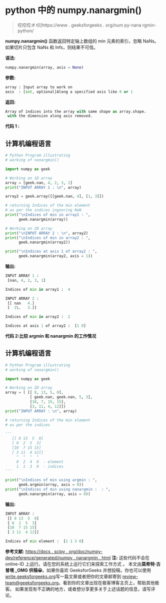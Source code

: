# python 中的 numpy.nanargmin()

> 哎哎哎:# t0]https://www . geeksforgeeks . org/num py-nana rgmin-python/

**numpy.nanargmin()** 函数返回特定轴上数组的 min 元素的索引，忽略 NaNs。
如果切片只包含 NaNs 和 Infs，则结果不可信。

**语法:**

```py
numpy.nanargmin(array, axis = None)
```

**参数:**

```py
array : Input array to work on 
axis  : [int, optional]Along a specified axis like 0 or 1
```

**返回:**

```py
Array of indices into the array with same shape as array.shape.
 with the dimension along axis removed.
```

**代码 1 :**

## 计算机编程语言

```py
# Python Program illustrating
# working of nanargmin()

import numpy as geek

# Working on 1D array
array = [geek.nan, 4, 2, 3, 1]
print("INPUT ARRAY 1 : \n", array)

array2 = geek.array([[geek.nan, 4], [1, 3]])

# returning Indices of the min element
# as per the indices ingnoring NaN
print("\nIndices of min in array1 : ",
      geek.nanargmin(array))

# Working on 2D array
print("\nINPUT ARRAY 2 : \n", array2)
print("\nIndices of min in array2 : ",
      geek.nanargmin(array2))

print("\nIndices at axis 1 of array2 : ",
      geek.nanargmin(array2, axis = 1))
```

**输出:**

```py
INPUT ARRAY 1 : 
 [nan, 4, 2, 3, 1]

Indices of min in array1 :  4

INPUT ARRAY 2 : 
 [[ nan   4.]
 [  1\.   3.]]

Indices of min in array2 :  2

Indices at axis 1 of array2 :  [1 0]
```

**代码 2:比较 argmin 和 nanargmin 的工作情况**

## 计算机编程语言

```py
# Python Program illustrating
# working of nanargmin()

import numpy as geek

# Working on 2D array
array = ( [[ 8, 13, 5, 0],
           [ geek.nan, geek.nan, 5, 3],
           [10, 7, 15, 15],
           [3, 11, 4, 12]])
print("INPUT ARRAY : \n", array)

# returning Indices of the min element
# as per the indices

'''  
   [[ 8 13  5  0]
   [ 0  2  5  3]
   [10  7 15 15]
   [ 3 11  4 12]]
     ^  ^  ^  ^
     0  2  4  0  - element
     1  1  3  0  - indices
'''

print("\nIndices of min using argmin : ",
      geek.argmin(array, axis = 0))
print("\nIndices of min using nanargmin :  : ",
      geek.nanargmin(array, axis = 0))
```

**输出:**

```py
INPUT ARRAY : 
 [[ 8 13  5  0]
 [ 0  2  5  3]
 [10  7 15 15]
 [ 3 11  4 12]]

Indices of min element :  [1 1 3 0]
```

**参考文献:**
[https://docs . scipy . org/doc/numpy-dev/reference/generated/numpy . nanargmin . html](https://docs.scipy.org/doc/numpy-dev/reference/generated/numpy.nanargmin.html)
**注:**
这些代码不会在 online-ID 上运行。请在您的系统上运行它们来探索工作方式
。
本文由**莫希特·古普塔 _OMG 供稿😀**。如果你喜欢 GeeksforGeeks 并想投稿，你也可以使用[write.geeksforgeeks.org](https://write.geeksforgeeks.org)写一篇文章或者把你的文章邮寄到 review-team@geeksforgeeks.org。看到你的文章出现在极客博客主页上，帮助其他极客。
如果发现有不正确的地方，或者想分享更多关于上述话题的信息，请写评论。